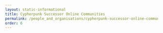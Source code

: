 ```yaml
---
layout: static-informational
title: Cypherpunk Successor Online Communities
permalink: /people_and_organisations/cypherpunk-successor-online-communities
order: 6
---
```

